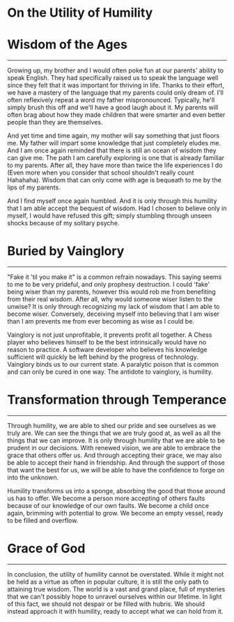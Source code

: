 # On the Utility of Humility

# Wisdom of the Ages
--------------------

Growing up, my brother and I would often poke fun at our parents' ability to speak English. They had specifically raised us to speak the language well since they felt that it was important for thriving in life. Thanks to their effort, we have a mastery of the language that my parents could only dream of. I'll often reflexively repeat a word my father mispronounced. Typically, he'll simply brush this off and we'll have a good laugh about it. My parents will often brag about how they made children that were smarter and even better people than they are themselves.

And yet time and time again, my mother will say something that just floors me. My father will impart some knowledge that just completely eludes me. And I am once again reminded that there is still an ocean of wisdom they can give me. The path I am carefully exploring is one that is already familiar to my parents. After all, they have more than twice the life experiences I do (Even more when you consider that school shouldn't really count Hahahaha). Wisdom that can only come with age is bequeath to me by the lips of my parents.

And I find myself once again humbled. And it is only through this humility that I am able accept the bequest of wisdom. Had I chosen to believe only in myself, I would have refused this gift; simply stumbling through unseen shocks because of my solitary psyche.

# Buried by Vainglory
---------------------------

"Fake it 'til you make it" is a common refrain nowadays. This saying seems to me to be very prideful, and only prophesy destruction. I could 'fake' being wiser than my parents, however this would rob me from benefiting from their real wisdom. After all, why would someone wiser listen to the unwise? It is only through recognizing my lack of wisdom that I am able to become wiser. Conversely, deceiving myself into believing that I am wiser than I am prevents me from ever becoming as wise as I could be.

Vainglory is not just unprofitable, it prevents profit all together. A Chess player who believes himself to be the best intrinsically would have no reason to practice. A software developer who believes his knowledge sufficient will quickly be left behind by the progress of technology. Vainglory binds us to our current state. A paralytic poison that is common and can only be cured in one way. The antidote to vainglory, is humility.

# Transformation through Temperance
-----------------------------------

Through humility, we are able to shed our pride and see ourselves as we truly are. We can see the things that we are truly good at, as well as all the things that we can improve. It is only through humility that we are able to be prudent in our decisions. With renewed vision, we are able to embrace the grace that others offer us. And through accepting their grace, we may also be able to accept their hand in friendship. And through the support of those that want the best for us, we will be able to have the confidence to forge on into the unknown.

Humility transforms us into a sponge, absorbing the good that those around us has to offer. We become a person more accepting of others faults because of our knowledge of our own faults. We become a child once again, brimming with potential to grow. We become an empty vessel, ready to be filled and overflow.

# Grace of God
--------------

In conclusion, the utility of humility cannot be overstated. While it might not be held as a virtue as often in popular culture, it is still the only path to attaining true wisdom. The world is a vast and grand place, full of mysteries that we can't possibly hope to unravel ourselves within our lifetime. In light of this fact, we should not despair or be filled with hubris. We should instead approach it with humility, ready to accept what we can hold from it.